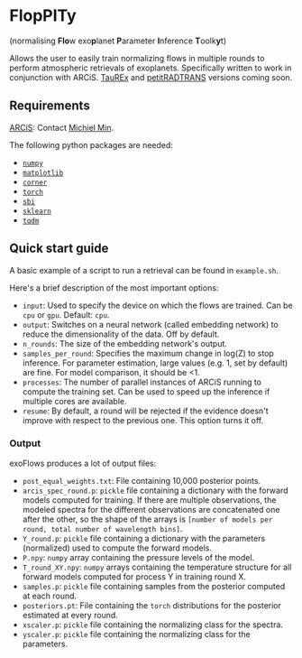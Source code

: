 # FlopPITy
(normalising **Flo**w exo**p**lanet **P**arameter **I**nference **T**oolk**y**t)

Allows the user to easily train normalizing flows in multiple rounds to perform atmospheric retrievals of exoplanets. Specifically written to work in conjunction with ARCiS. [TauREx](https://taurex3-public.readthedocs.io/en/latest/) and [petitRADTRANS](https://petitradtrans.readthedocs.io/en/latest/) versions coming soon.

## Requirements
[ARCiS](https://github.com/michielmin/ARCiS): Contact [Michiel Min](mailto:m.min@sron.nl).

The following python packages are needed:
- [`numpy`](https://numpy.org/install/)
- [`matplotlib`](https://matplotlib.org/stable/users/getting_started/)
- [`corner`](https://corner.readthedocs.io/en/latest/install/)
- [`torch`](https://pytorch.org/get-started/locally/#mac-installation)
- [`sbi`](https://www.mackelab.org/sbi/install/)
- [`sklearn`](https://scikit-learn.org/stable/install.html)
- [`tqdm`](https://github.com/tqdm/tqdm#installation)

## Quick start guide
A basic example of a script to run a retrieval can be found in `example.sh`.

Here's a brief description of the most important options:
- `input`: Used to specify the device on which the flows are trained. Can be `cpu` or `gpu`. Default: `cpu`.
- `output`: Switches on a neural network (called embedding network) to reduce the dimensionality of the data. Off by default.
- `n_rounds`: The size of the embedding network's output.
- `samples_per_round`: Specifies the maximum change in log(Z) to stop inference. For parameter estimation, large values (e.g. 1, set by default) are fine. For model comparison, it should be <1.
- `processes`: The number of parallel instances of ARCiS running to compute the training set. Can be used to speed up the inference if multiple cores are available.
- `resume`: By default, a round will be rejected if the evidence doesn't improve with respect to the previous one. This option turns it off. 


### Output
exoFlows produces a lot of output files:

- `post_equal_weights.txt`: File containing 10,000 posterior points.
- `arcis_spec_round.p`: `pickle` file containing a dictionary with the forward models computed for training. If there are multiple observations, the modeled spectra for the different observations are concatenated one after the other, so the shape of the arrays is `[number of models per round, total number of wavelength bins]`.
- `Y_round.p`: `pickle` file containing a dictionary with the parameters (normalized) used to compute the forward models.
- `P.npy`: `numpy` array containing the pressure levels of the model.
- `T_round_XY.npy`: `numpy` arrays containing the temperature structure for all forward models computed for process Y in training round X.
- `samples.p`: `pickle` file containing samples from the posterior computed at each round.
- `posteriors.pt`: File containing the `torch` distributions for the posterior estimated at every round.
- `xscaler.p`: `pickle` file containing the normalizing class for the spectra.
- `yscaler.p`: `pickle` file containing the normalizing class for the parameters.
